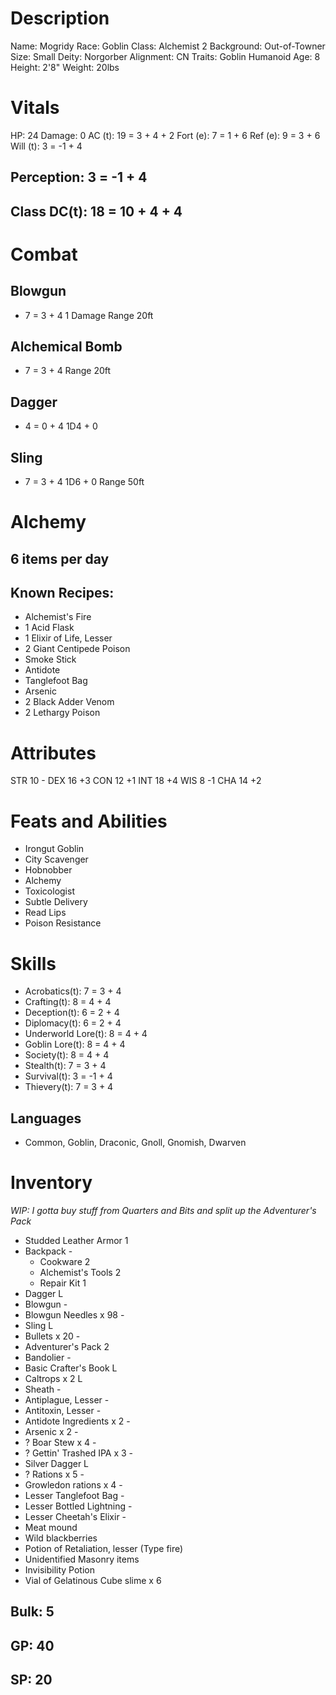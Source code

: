 # Description
 Name:       Mogridy
 Race:       Goblin
 Class:      Alchemist 2
 Background: Out-of-Towner
 Size:       Small
 Deity:      Norgorber
 Alignment:  CN
 Traits:     Goblin Humanoid
 Age:        8
 Height:     2'8"
 Weight:     20lbs

# Vitals
 HP:       24
 Damage:   0
 AC (t):   19 = 3 + 4 + 2
 Fort (e): 7 =  1 + 6
 Ref (e):  9 =  3 + 6
 Will (t): 3 = -1 + 4

## Perception: 3 = -1 + 4

## Class DC(t): 18 = 10 + 4 + 4

# Combat

## Blowgun
 + 7 = 3 + 4
 1 Damage
 Range 20ft

## Alchemical Bomb
 + 7 = 3 + 4
 Range 20ft

## Dagger
 + 4 = 0 + 4
 1D4 + 0

## Sling
 + 7 = 3 + 4
 1D6 + 0
 Range 50ft

# Alchemy
## 6 items per day
## Known Recipes:
 - Alchemist's Fire
 - 1 Acid Flask
 - 1  Elixir of Life, Lesser
 - 2 Giant Centipede Poison
 -   Smoke Stick
 -   Antidote
 -   Tanglefoot Bag
 -   Arsenic
 - 2 Black Adder Venom
 - 2 Lethargy Poison

# Attributes
STR 10 -
DEX 16 +3
CON 12 +1
INT 18 +4
WIS 8  -1
CHA 14 +2

# Feats and Abilities
 - Irongut Goblin
 - City Scavenger
 - Hobnobber
 - Alchemy
 - Toxicologist
 - Subtle Delivery
 - Read Lips
 - Poison Resistance

# Skills
- Acrobatics(t):      7 =  3 + 4
- Crafting(t):        8 =  4 + 4
- Deception(t):       6 =  2 + 4
- Diplomacy(t):       6 =  2 + 4
- Underworld Lore(t): 8 =  4 + 4
- Goblin Lore(t):     8 =  4 + 4
- Society(t):         8 =  4 + 4
- Stealth(t):         7 =  3 + 4
- Survival(t):        3 = -1 + 4
- Thievery(t):        7 =  3 + 4

## Languages
- Common, Goblin, Draconic, Gnoll, Gnomish, Dwarven

# Inventory
*WIP: I gotta buy stuff from Quarters and Bits and split up the Adventurer's Pack*
- Studded Leather Armor     1
- Backpack                  -
  - Cookware                2
  - Alchemist's Tools       2
  - Repair Kit              1
- Dagger                    L
- Blowgun                   -
- Blowgun Needles x 98      -
- Sling                     L
- Bullets x 20              -
- Adventurer's Pack         2
- Bandolier                 -
- Basic Crafter's Book      L
- Caltrops x 2              L
- Sheath                    -
- Antiplague, Lesser        -
- Antitoxin, Lesser         -
- Antidote Ingredients x 2  -
- Arsenic x 2               -
- ? Boar Stew x 4           -
- ? Gettin' Trashed IPA x 3 -
- Silver Dagger             L
- ? Rations x 5             -
- Growledon rations x 4     -
- Lesser Tanglefoot Bag     -
- Lesser Bottled Lightning  -
- Lesser Cheetah's Elixir   -
- Meat mound
- Wild blackberries
- Potion of Retaliation, lesser (Type fire)
- Unidentified Masonry items
- Invisibility Potion
- Vial of Gelatinous Cube slime x 6

## Bulk: 5

## GP: 40
## SP: 20

